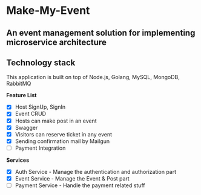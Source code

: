
# Make-My-Event

## An event management solution for implementing microservice architecture
## Technology stack
This application is built on top of Node.js, Golang, MySQL, MongoDB, RabbitMQ


**Feature List**

 - [x] Host SignUp, SignIn
 - [x] Event CRUD
 - [x] Hosts can make post in an event
 - [x] Swagger
 - [x] Visitors can reserve ticket in any event
 - [x] Sending confirmation  mail by Mailgun
 - [ ] Payment Integration

**Services**

 - [x] Auth Service - Manage the authentication and authorization part
 - [x] Event Service - Manage the Event & Post part
 - [ ] Payment Service - Handle the payment related stuff
